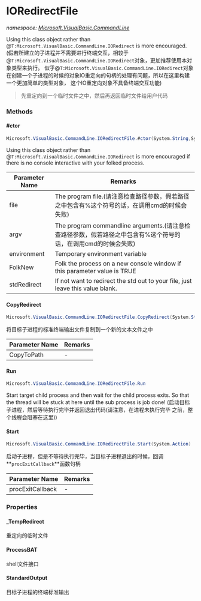 ﻿# IORedirectFile
_namespace: [Microsoft.VisualBasic.CommandLine](./index.md)_

Using this class object rather than @``T:Microsoft.VisualBasic.CommandLine.IORedirect`` is more encouraged.
 (假若所建立的子进程并不需要进行终端交互，相较于@``T:Microsoft.VisualBasic.CommandLine.IORedirect``对象，更加推荐使用本对象类型来执行。
 似乎@``T:Microsoft.VisualBasic.CommandLine.IORedirect``对象在创建一个子进程的时候的对象IO重定向的句柄的处理有问题，所以在这里构建一个更加简单的类型对象，
 这个IO重定向对象不具备终端交互功能)

> 先重定向到一个临时文件之中，然后再返回临时文件给用户代码


### Methods

#### #ctor
```csharp
Microsoft.VisualBasic.CommandLine.IORedirectFile.#ctor(System.String,System.String,System.Collections.Generic.KeyValuePair{System.String,System.String}[],System.Boolean,System.String)
```
Using this class object rather than @``T:Microsoft.VisualBasic.CommandLine.IORedirect`` is more encouraged if there is no console interactive with your folked process.

|Parameter Name|Remarks|
|--------------|-------|
|file|The program file.(请注意检查路径参数，假若路径之中包含有%这个符号的话，在调用cmd的时候会失败)|
|argv|The program commandline arguments.(请注意检查路径参数，假若路径之中包含有%这个符号的话，在调用cmd的时候会失败)|
|environment|Temporary environment variable|
|FolkNew|Folk the process on a new console window if this parameter value is TRUE|
|stdRedirect|If not want to redirect the std out to your file, just leave this value blank.|


#### CopyRedirect
```csharp
Microsoft.VisualBasic.CommandLine.IORedirectFile.CopyRedirect(System.String)
```
将目标子进程的标准终端输出文件复制到一个新的文本文件之中

|Parameter Name|Remarks|
|--------------|-------|
|CopyToPath|-|


#### Run
```csharp
Microsoft.VisualBasic.CommandLine.IORedirectFile.Run
```
Start target child process and then wait for the child process exits. 
 So that the thread will be stuck at here until the sub process is 
 job done!
 (启动目标子进程，然后等待执行完毕并返回退出代码(请注意，在进程未执行完毕
 之前，整个线程会阻塞在这里))

#### Start
```csharp
Microsoft.VisualBasic.CommandLine.IORedirectFile.Start(System.Action)
```
启动子进程，但是不等待执行完毕，当目标子进程退出的时候，回调**`procExitCallback`**函数句柄

|Parameter Name|Remarks|
|--------------|-------|
|procExitCallback|-|



### Properties

#### _TempRedirect
重定向的临时文件
#### ProcessBAT
shell文件接口
#### StandardOutput
目标子进程的终端标准输出
